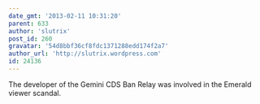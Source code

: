 ```yaml
---
date_gmt: '2013-02-11 10:31:20'
parent: 633
author: 'slutrix'
post_id: 260
gravatar: '54d8bbf36cf8fdc1371288edd174f2a7'
author_url: 'http://slutrix.wordpress.com'
id: 24136
---
```


The developer of the Gemini CDS Ban Relay was involved in the Emerald viewer scandal.